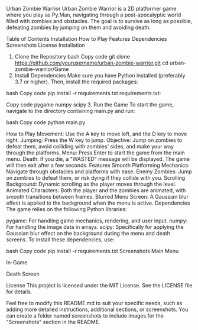 Urban Zombie Warrior
Urban Zombie Warrior is a 2D platformer game where you play as Py.Man, navigating through a post-apocalyptic world filled with zombies and obstacles. The goal is to survive as long as possible, defeating zombies by jumping on them and avoiding death.

Table of Contents
Installation
How to Play
Features
Dependencies
Screenshots
License
Installation
1. Clone the Repository
bash
Copy code
git clone https://github.com/yourusername/urban-zombie-warrior.git
cd urban-zombie-warrior/Game
2. Install Dependencies
Make sure you have Python installed (preferably 3.7 or higher). Then, install the required packages:

bash
Copy code
pip install -r requirements.txt
requirements.txt:

Copy code
pygame
numpy
scipy
3. Run the Game
To start the game, navigate to the directory containing main.py and run:

bash
Copy code
python main.py

How to Play
Movement: Use the A key to move left, and the D key to move right.
Jumping: Press the W key to jump.
Objective: Jump on zombies to defeat them, avoid colliding with zombies' sides, and make your way through the platforms.
Menu: Press Enter to start the game from the main menu.
Death: If you die, a "WASTED" message will be displayed. The game will then exit after a few seconds.
Features
Smooth Platforming Mechanics: Navigate through obstacles and platforms with ease.
Enemy Zombies: Jump on zombies to defeat them, or risk dying if they collide with you.
Scrolling Background: Dynamic scrolling as the player moves through the level.
Animated Characters: Both the player and the zombies are animated, with smooth transitions between frames.
Blurred Menu Screen: A Gaussian blur effect is applied to the background when the menu is active.
Dependencies
The game relies on the following Python libraries:

pygame: For handling game mechanics, rendering, and user input.
numpy: For handling the image data in arrays.
scipy: Specifically for applying the Gaussian blur effect on the background during the menu and death screens.
To install these dependencies, use:

bash
Copy code
pip install -r requirements.txt
Screenshots
Main Menu

In-Game

Death Screen

License
This project is licensed under the MIT License. See the LICENSE file for details.

Feel free to modify this README.md to suit your specific needs, such as adding more detailed instructions, additional sections, or screenshots. You can create a folder named screenshots to include images for the "Screenshots" section in the README.